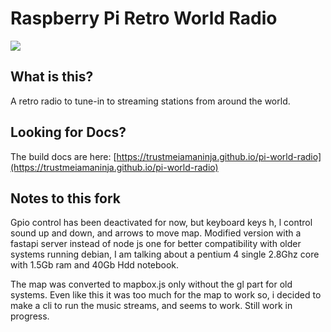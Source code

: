 # Raspberry Pi Retro World Radio

<picture>
  <img src="https://github.com/trustMeIAmANinja/pi-world-radio/blob/main/docs/assets/img/retro_pi_world_radio_hero.jpg" />
</picture>

## What is this?

A retro radio to tune-in to streaming stations from around the world.

## Looking for Docs?

The build docs are here: [https://trustmeiamaninja.github.io/pi-world-radio](https://trustmeiamaninja.github.io/pi-world-radio)

## Notes to this fork
Gpio control has been deactivated for now, but keyboard keys h, l control sound up and down, and arrows to move map.
Modified version with a fastapi server instead of node js one for better compatibility with older systems running debian, 
I am talking about a pentium 4 single 2.8Ghz core with 1.5Gb ram and 40Gb Hdd notebook.

The map was converted to mapbox.js only without the gl part for old systems.
Even like this it was too much for  the map to work so, i decided to make a cli to run the music streams, and seems to work.
Still work in progress.

